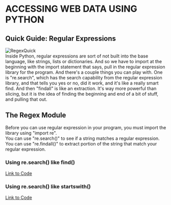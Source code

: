 # ACCESSING WEB DATA USING PYTHON

## Quick Guide: Regular Expressions 
![RegexQuick](https://user-images.githubusercontent.com/44579545/66266852-189eef00-e844-11e9-8393-d488140b8812.JPG)
<br/>
Inside Python, regular expressions are sort of not built into the base language, like strings, lists or dictionaries. And so we have to import at the beginning with the import statement that says, pull in the regular expression library for the program. And there's a couple things you can play with. One is "re.search", which has the search capability from the regular expression library, and that tells you yes or no, did it work, and it's like a really smart find. And then "findall" is like an extraction. It's way more powerful than slicing, but it is the idea of finding the beginning and end of a bit of stuff, and pulling that out.
<br/>
## The Regex Module
Before you can use regular expression in your program, you must import the library using "import re". <br/>
You can use "re.search()" to see if a string matches a regular expression. You can use "re.findall()" to extract portion of the string that match your regular expression.
<br/>
### Using re.search() like find()
[Link to Code](Codes/searchfind.py)

### Using re.search() like startswith()
[Link to Code](Codes/searchStartswith.py)
